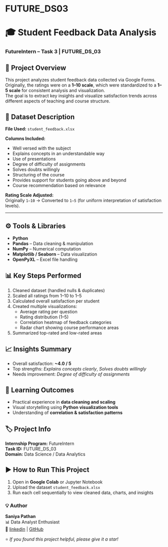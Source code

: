 # FUTURE_DS03
# 🎓 Student Feedback Data Analysis  
### FutureIntern – Task 3 | FUTURE_DS_03  

## 📘 Project Overview  
This project analyzes student feedback data collected via Google Forms.  
Originally, the ratings were on a **1–10 scale**, which were standardized to a **1–5 scale** for consistent analysis and visualization.  
The goal is to extract key insights and visualize satisfaction trends across different aspects of teaching and course structure.  

## 🧩 Dataset Description  
**File Used:** `student_feedback.xlsx`  

**Columns Included:**
- Well versed with the subject  
- Explains concepts in an understandable way  
- Use of presentations  
- Degree of difficulty of assignments  
- Solves doubts willingly  
- Structuring of the course  
- Provides support for students going above and beyond  
- Course recommendation based on relevance  

**Rating Scale Adjusted:**  
Originally `1–10` → Converted to `1–5` (for uniform interpretation of satisfaction levels).

---

## ⚙️ Tools & Libraries  
- **Python**  
- **Pandas** – Data cleaning & manipulation  
- **NumPy** – Numerical computation  
- **Matplotlib / Seaborn** – Data visualization  
- **OpenPyXL** – Excel file handling  

## 📊 Key Steps Performed  
1. Cleaned dataset (handled nulls & duplicates)  
2. Scaled all ratings from 1–10 to 1–5  
3. Calculated overall satisfaction per student  
4. Created multiple visualizations:
   - Average rating per question  
   - Rating distribution (1–5)  
   - Correlation heatmap of feedback categories  
   - Radar chart showing course performance areas  
5. Summarized top-rated and low-rated areas



## 📈 Insights Summary  
- Overall satisfaction: **~4.0 / 5**  
- Top strengths: *Explains concepts clearly*, *Solves doubts willingly*  
- Needs improvement: *Degree of difficulty of assignments*  


## 🧠 Learning Outcomes  
- Practical experience in **data cleaning and scaling**  
- Visual storytelling using **Python visualization tools**  
- Understanding of **correlation & satisfaction patterns**  


## 🏷️ Project Info  
**Internship Program:** FutureIntern  
**Task ID:** FUTURE_DS_03  
**Domain:** Data Science / Data Analytics  


## ▶️ How to Run This Project  

1. Open in **Google Colab** or Jupyter Notebook  
2. Upload the dataset `student_feedback.xlsx`  
3. Run each cell sequentially to view cleaned data, charts, and insights  



### 💡 Author  
**Saniya Pathan**  
📊 Data Analyst Enthusiast  
🔗 [linkedin](https://www.linkedin.com/in/saniya-pathan-3a00b7354/) | 
   [GitHub](https://github.com/SaniyaPathan12332)

⭐ *If you found this project helpful, please give it a star!*

